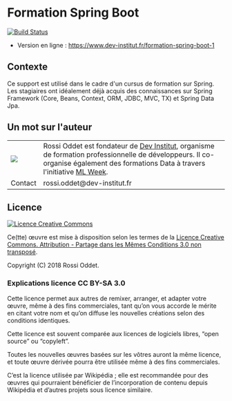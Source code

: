 # Formation Spring Boot

[![Build Status](https://travis-ci.org/DevInstitut/formation-spring-boot-1.svg?branch=master)](https://travis-ci.org/DevInstitut/formation-spring-boot-1)

* Version en ligne : https://www.dev-institut.fr/formation-spring-boot-1


## Contexte


Ce support est utilisé dans le cadre d'un cursus de formation sur Spring.
Les stagiaires ont idéalement déjà acquis des connaissances sur Spring Framework (Core, Beans, Context, ORM, JDBC, MVC, TX) et Spring Data Jpa.    

## Un mot sur l'auteur

<table>
    <tbody>
        <tr>
            <td><img src="https://avatars3.githubusercontent.com/u/1372183?s=200&u=ef562f9dd6ebffd9929d46af18439ea544038c1a&v=4"></td>
            <td>Rossi Oddet est fondateur de <a href="http://www.dev-institut.fr">Dev Institut</a>, organisme de formation professionnelle de développeurs.
            Il co-organise également des formations Data à travers l'initiative <a href="http://www.ml-week.com/">ML Week</a>.</td>
        </tr>
        <tr>
            <td>Contact</td>
            <td>rossi.oddet@dev-institut.fr</td>
        </tr>
    </tbody>
</table>

## Licence

[![Licence Creative Commons](http://i.creativecommons.org/l/by-sa/3.0/88x31.png)](http://creativecommons.org/licenses/by-sa/3.0/deed.fr)

Ce(tte) œuvre est mise à disposition selon les termes de la [Licence Creative Commons. Attribution - Partage dans les Mêmes Conditions 3.0 non transposé](http://creativecommons.org/licenses/by-sa/3.0/deed.fr).

Copyright (C) 2018 Rossi Oddet.

### Explications licence CC BY-SA 3.0

Cette licence permet aux autres de remixer, arranger, et adapter votre œuvre, même à des fins commerciales, tant qu’on vous accorde le mérite en citant votre nom et qu’on diffuse les nouvelles créations selon des conditions identiques.

Cette licence est souvent comparée aux licences de logiciels libres, “open source” ou “copyleft”.

Toutes les nouvelles œuvres basées sur les vôtres auront la même licence, et toute œuvre dérivée pourra être utilisée même à des fins commerciales.

C’est la licence utilisée par Wikipédia ; elle est recommandée pour des œuvres qui pourraient bénéficier de l’incorporation de contenu depuis Wikipédia et d’autres projets sous licence similaire.


